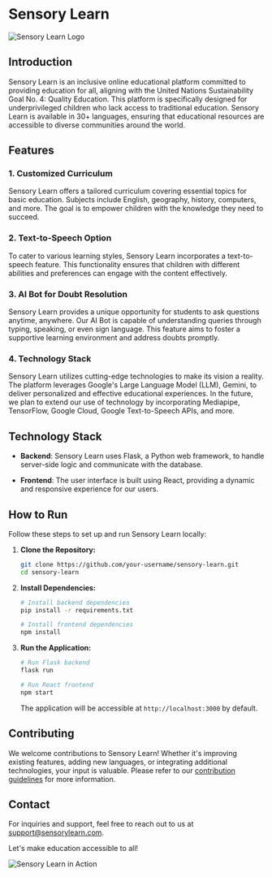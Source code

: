 # Sensory Learn

![Sensory Learn Logo](images/sensory_learn_logo.png)

## Introduction

Sensory Learn is an inclusive online educational platform committed to providing education for all, aligning with the United Nations Sustainability Goal No. 4: Quality Education. This platform is specifically designed for underprivileged children who lack access to traditional education. Sensory Learn is available in 30+ languages, ensuring that educational resources are accessible to diverse communities around the world.

## Features

### 1. Customized Curriculum

Sensory Learn offers a tailored curriculum covering essential topics for basic education. Subjects include English, geography, history, computers, and more. The goal is to empower children with the knowledge they need to succeed.

### 2. Text-to-Speech Option

To cater to various learning styles, Sensory Learn incorporates a text-to-speech feature. This functionality ensures that children with different abilities and preferences can engage with the content effectively.

### 3. AI Bot for Doubt Resolution

Sensory Learn provides a unique opportunity for students to ask questions anytime, anywhere. Our AI Bot is capable of understanding queries through typing, speaking, or even sign language. This feature aims to foster a supportive learning environment and address doubts promptly.

### 4. Technology Stack

Sensory Learn utilizes cutting-edge technologies to make its vision a reality. The platform leverages Google's Large Language Model (LLM), Gemini, to deliver personalized and effective educational experiences. In the future, we plan to extend our use of technology by incorporating Mediapipe, TensorFlow, Google Cloud, Google Text-to-Speech APIs, and more.

## Technology Stack

- **Backend**: Sensory Learn uses Flask, a Python web framework, to handle server-side logic and communicate with the database.

- **Frontend**: The user interface is built using React, providing a dynamic and responsive experience for our users.

## How to Run

Follow these steps to set up and run Sensory Learn locally:

1. **Clone the Repository:**

    ```bash
    git clone https://github.com/your-username/sensory-learn.git
    cd sensory-learn
    ```

2. **Install Dependencies:**

    ```bash
    # Install backend dependencies
    pip install -r requirements.txt

    # Install frontend dependencies
    npm install
    ```

3. **Run the Application:**

    ```bash
    # Run Flask backend
    flask run

    # Run React frontend
    npm start
    ```

    The application will be accessible at `http://localhost:3000` by default.

## Contributing

We welcome contributions to Sensory Learn! Whether it's improving existing features, adding new languages, or integrating additional technologies, your input is valuable. Please refer to our [contribution guidelines](CONTRIBUTING.md) for more information.

## Contact

For inquiries and support, feel free to reach out to us at support@sensorylearn.com.

Let's make education accessible to all!

![Sensory Learn in Action](images/sensory_learn_in_action.png)
